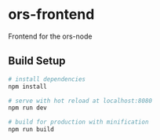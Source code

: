 # ors-frontend

Frontend for the ors-node

## Build Setup

```bash
# install dependencies
npm install

# serve with hot reload at localhost:8080
npm run dev

# build for production with minification
npm run build
```
